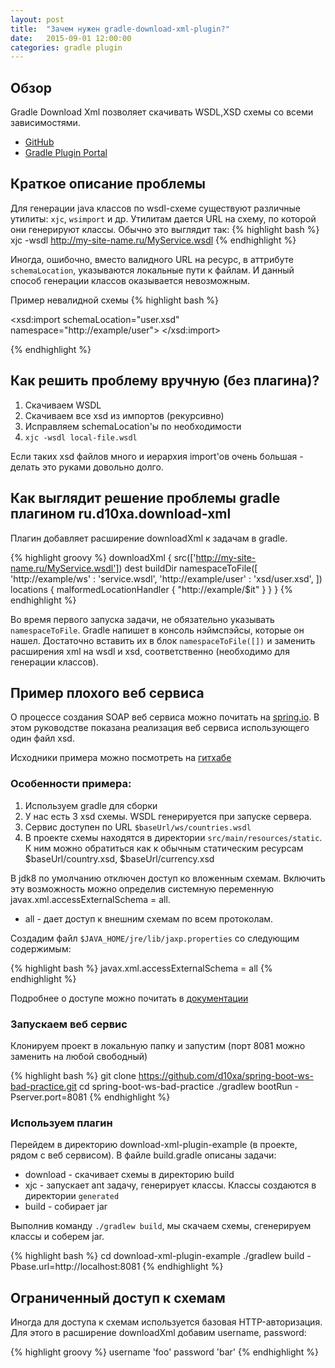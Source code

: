 ```yaml
---
layout: post
title:  "Зачем нужен gradle-download-xml-plugin?"
date:   2015-09-01 12:00:00
categories: gradle plugin
---
```


## Обзор

Gradle Download Xml позволяет скачивать WSDL,XSD схемы со всеми зависимостями.

- [GitHub](https://github.com/d10xa/gradle-download-xml-plugin)
- [Gradle Plugin Portal](https://plugins.gradle.org/plugin/ru.d10xa.download-xml)

## Краткое описание проблемы

Для генерации java классов по wsdl-схеме существуют различные утилиты: `xjc`, `wsimport` и др.
Утилитам дается URL на схему, по которой они генерируют классы. Обычно это выглядит так:
{% highlight bash %}
xjc -wsdl http://my-site-name.ru/MyService.wsdl
{% endhighlight %}

Иногда, ошибочно, вместо валидного URL на ресурс, в аттрибуте `schemaLocation`, указываются локальные пути к файлам.
И данный способ генерации классов оказывается невозможным.

Пример невалидной схемы
{% highlight bash %}
<!-- ... -->
<xsd:import
   schemaLocation="user.xsd"
   namespace="http://example/user">
</xsd:import>
<!-- ... -->
{% endhighlight %}


## Как решить проблему вручную (без плагина)?

1. Скачиваем WSDL
2. Скачиваем все xsd из импортов (рекурсивно)
3. Исправляем schemaLocation'ы по необходимости
4. `xjc -wsdl local-file.wsdl`

Если таких xsd файлов много и иерархия import'ов очень большая - делать это руками довольно долго.

## Как выглядит решение проблемы gradle плагином ru.d10xa.download-xml

Плагин добавляет расширение downloadXml к задачам в gradle.

{% highlight groovy %}
downloadXml {
    src(['http://my-site-name.ru/MyService.wsdl'])
    dest buildDir
    namespaceToFile([
            'http://example/ws'   : 'service.wsdl',
            'http://example/user' : 'xsd/user.xsd',
    ])
    locations {
         malformedLocationHandler {
             "http://example/$it"
         }
    }
}
{% endhighlight %}

Во время первого запуска задачи, не обязательно указывать `namespaceToFile`. 
Gradle напишет в консоль нэймспэйсы, которые он нашел. Достаточно вставить их в блок `namespaceToFile([])`
и заменить расширения xml на wsdl и xsd, соответственно (необходимо для генерации классов).

## Пример плохого веб сервиса

О процессе создания SOAP веб сервиса можно почитать на [spring.io](https://spring.io/guides/gs/producing-web-service/).
В этом руководстве показана реализация веб сервиса использующего один файл xsd.

Исходники примера можно посмотреть на [гитхабе](https://github.com/d10xa/spring-boot-ws-bad-practice)

### Особенности примера:

1. Используем gradle для сборки
2. У нас есть 3 xsd схемы. WSDL генерируется при запуске сервера.
3. Сервис доступен по URL `$baseUrl/ws/countries.wsdl`
4. В проекте схемы находятся в директории `src/main/resources/static`.
К ним можно обратиться как к обычным статическим ресурсам $baseUrl/country.xsd, $baseUrl/currency.xsd

В jdk8 по умолчанию отключен доступ ко вложенным схемам.
Включить эту возможность можно определив системную переменную javax.xml.accessExternalSchema = all.

- all - дает доступ к внешним схемам по всем протоколам.

Создадим файл `$JAVA_HOME/jre/lib/jaxp.properties` со следующим содержимым:

{% highlight bash %}
javax.xml.accessExternalSchema = all
{% endhighlight %}

Подробнее о доступе можно почитать в [документации](http://docs.oracle.com/javase/8/docs/api/javax/xml/XMLConstants.html#ACCESS_EXTERNAL_SCHEMA)

### Запускаем веб сервис

Клонируем проект в локальную папку и запустим (порт 8081 можно заменить на любой свободный)

{% highlight bash %}
git clone https://github.com/d10xa/spring-boot-ws-bad-practice.git
cd spring-boot-ws-bad-practice
./gradlew bootRun -Pserver.port=8081
{% endhighlight %}

### Используем плагин

Перейдем в директорию download-xml-plugin-example (в проекте, рядом с веб сервисом).
В файле build.gradle описаны задачи:

- download - скачивает схемы в директорию build
- xjc - запускает ant задачу, генерирует классы. Классы создаются в директории `generated`
- build - собирает jar

Выполнив команду `./gradlew build`, мы скачаем схемы, сгенерируем классы и соберем jar.

{% highlight bash %}
cd download-xml-plugin-example
./gradlew build -Pbase.url=http://localhost:8081
{% endhighlight %}

## Ограниченный доступ к схемам

Иногда для доступа к схемам используется базовая HTTP-авторизация.
Для этого в расширение downloadXml добавим username, password:

{% highlight groovy %}
username 'foo'
password 'bar'
{% endhighlight %}